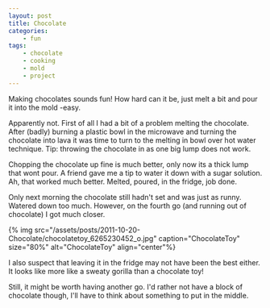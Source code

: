 ```yaml
---
layout: post
title: Chocolate
categories:
    - fun
tags:
    - chocolate
    - cooking
    - mold
    - project
---
```


Making chocolates sounds fun! How hard can it be, just melt a bit and pour it into the mold -easy.

Apparently not. First of all I had a bit of a problem melting the chocolate. After (badly) burning a plastic bowl in the microwave and turning the chocolate into lava it was time to turn to the melting in bowl over hot water technique. Tip: throwing the chocolate in as one big lump does not work.

Chopping the chocolate up fine is much better, only now its a thick lump that wont pour. A friend gave me a tip to water it down with a sugar solution. Ah, that worked much better. Melted, poured, in the fridge, job done.

Only next morning the chocolate still hadn't set and was just as runny. Watered down too much. However, on the fourth go (and running out of chocolate) I got much closer.

{% img src="/assets/posts/2011-10-20-Chocolate/chocolatetoy_6265230452_o.jpg" caption="ChocolateToy" size="80%" alt="ChocolateToy" align="center"%}

I also suspect that leaving it in the fridge may not have been the best either. It looks like more like a sweaty gorilla than a chocolate toy!

Still, it might be worth having another go. I'd rather not have a block of chocolate though, I'll have to think about something to put in the middle.